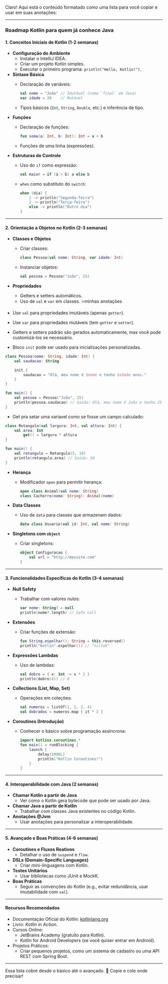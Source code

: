Claro! Aqui está o conteúdo formatado como uma lista para você copiar e usar em suas anotações:

---

### **Roadmap Kotlin para quem já conhece Java**

#### **1. Conceitos Iniciais de Kotlin (1-2 semanas)**

- **Configuração do Ambiente**
    - Instalar o IntelliJ IDEA.
    - Criar um projeto Kotlin simples.
    - Executar o primeiro programa: `println("Hello, Kotlin!")`.
- **Sintaxe Básica**
    - Declaração de variáveis:
        
        ```kotlin
        val nome = "João" // Imutável (como `final` em Java)
        var idade = 30    // Mutável
        ```
        
    - Tipos básicos (`Int`, `String`, `Double`, etc.) e inferência de tipo.
- **Funções**
    - Declaração de funções:
        
        ```kotlin
        fun soma(a: Int, b: Int): Int = a + b
        ```
        
    - Funções de uma linha (expressões).
- **Estruturas de Controle**
    - Uso do `if` como expressão:
        
        ```kotlin
        val maior = if (a > b) a else b
        ```
        
    - `when` como substituto do `switch`:
        
        ```kotlin
        when (dia) {
            1 -> println("Segunda-feira")
            2 -> println("Terça-feira")
            else -> println("Outro dia")
        }
        ```
        

---

#### **2. Orientação a Objetos no Kotlin (2-3 semanas)**

- **Classes e Objetos**
    - Criar classes:
        
        ```kotlin
        class Pessoa(val nome: String, var idade: Int)
        ```
        
    - Instanciar objetos:
        
        ```kotlin
        val pessoa = Pessoa("João", 25)
        ```
        
- **Propriedades**
    - Getters e setters automáticos.
    - Uso de `val` e `var` em classes.
⭐minhas anotações
- Use `val` para propriedades imutáveis (apenas `getter`).
- Use `var` para propriedades mutáveis (tem `getter` e `setter`).
- Getters e setters padrão são gerados automaticamente, mas você pode customizá-los se necessário.
- Bloco `init` pode ser usado para inicializações personalizadas.
```kotlin
class Pessoa(nome: String, idade: Int) {
    val saudacao: String

    init {
        saudacao = "Olá, meu nome é $nome e tenho $idade anos."
    }
}

fun main() {
    val pessoa = Pessoa("João", 25)
    println(pessoa.saudacao) // Saída: Olá, meu nome é João e tenho 25 anos.
}

```
 - Get pra setar uma variavel como se fosse um campo calculado:
```kotlin
class Retangulo(val largura: Int, val altura: Int) {
    val area: Int
        get() = largura * altura
}

fun main() {
    val retangulo = Retangulo(5, 10)
    println(retangulo.area) // Saída: 50
}

```

- **Herança**
    - Modificador `open` para permitir herança:
        
        ```kotlin
        open class Animal(val nome: String)
        class Cachorro(nome: String): Animal(nome)
        ```
        
- **Data Classes**
    - Uso de `data` para classes que armazenam dados:
        
        ```kotlin
        data class Usuario(val id: Int, val nome: String)
        ```
        
- **Singletons com `object`**
    - Criar singletons:
        
        ```kotlin
        object Configuracao {
            val url = "http://meusite.com"
        }
        ```
        

---

#### **3. Funcionalidades Específicas do Kotlin (3-4 semanas)**

- **Null Safety**
    - Trabalhar com valores nulos:
        
        ```kotlin
        var nome: String? = null
        println(nome?.length) // Safe call
        ```
        
- **Extensões**
    - Criar funções de extensão:
        
        ```kotlin
        fun String.espelhar(): String = this.reversed()
        println("Kotlin".espelhar()) // "niltoK"
        ```
        
- **Expressões Lambdas**
    - Uso de lambdas:
        
        ```kotlin
        val dobro = { x: Int -> x * 2 }
        println(dobro(4)) // 8
        ```
        
- **Collections (List, Map, Set)**
    - Operações em coleções:
        
        ```kotlin
        val numeros = listOf(1, 2, 3, 4)
        val dobrados = numeros.map { it * 2 }
        ```
        
- **Coroutines (Introdução)**
    - Conhecer o básico sobre programação assíncrona:
        
        ```kotlin
        import kotlinx.coroutines.*
        fun main() = runBlocking {
            launch {
                delay(1000L)
                println("Kotlin Coroutines!")
            }
        }
        ```
        

---

#### **4. Interoperabilidade com Java (2 semanas)**

- **Chamar Kotlin a partir de Java**
    - Ver como o Kotlin gera bytecode que pode ser usado por Java.
- **Chamar Java a partir de Kotlin**
    - Trabalhar com classes Java existentes no código Kotlin.
- **Anotações @Jvm**
    - Usar anotações para personalizar a interoperabilidade.

---

#### **5. Avançado e Boas Práticas (4-6 semanas)**

- **Coroutines e Fluxos Reativos**
    - Detalhar o uso de `suspend` e `flow`.
- **DSLs (Domain-Specific Languages)**
    - Criar mini-linguagens com Kotlin.
- **Testes Unitários**
    - Usar bibliotecas como JUnit e MockK.
- **Boas Práticas**
    - Seguir as convenções do Kotlin (e.g., evitar redundância, usar imutabilidade com `val`).

---

#### **Recursos Recomendados**

- Documentação Oficial do Kotlin: [kotlinlang.org](https://kotlinlang.org/docs/home.html)
- Livro: _Kotlin in Action_.
- Cursos Online:
    - JetBrains Academy (gratuito para Kotlin).
    - Kotlin for Android Developers (se você quiser entrar em Android).
- Projetos Práticos:
    - Criar pequenos projetos, como um sistema de cadastro ou uma API REST com Spring Boot.

---

Essa lista cobre desde o básico até o avançado. 🚀 Copie e cole onde precisar!